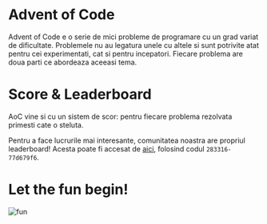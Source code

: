 # Advent of Code

Advent of Code e o serie de mici probleme de programare cu un grad variat de dificultate.
Problemele nu au legatura unele cu altele si sunt potrivite atat pentru cei experimentati,
cat si pentru incepatori. Fiecare problema are doua parti ce abordeaza aceeasi tema.

# Score & Leaderboard

AoC vine si cu un sistem de scor: pentru fiecare problema rezolvata primesti cate o steluta.

Pentru a face lucrurile mai interesante, comunitatea noastra are propriul leaderboard!
Acesta poate fi accesat de [aici](http://adventofcode.com/2017/leaderboard/private), folosind codul `283316-77d679f6`.

# Let the fun begin!

![fun](https://i.stack.imgur.com/ArhPo.gif)
